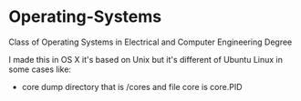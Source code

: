 # Operating-Systems
Class of Operating Systems in Electrical and Computer Engineering Degree

I made this in OS X it's based on Unix but  it's different of Ubuntu Linux in some cases like:

- core dump directory that is /cores and file core is core.PID
